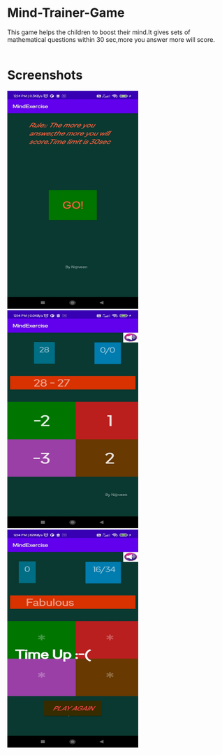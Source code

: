# Mind-Trainer-Game
This game helps the children to boost their mind.It gives sets of mathematical questions within 30 sec,more you answer more will score.
<br>
<br>
# Screenshots
<img src="images/image2.jpeg" width="300" height="500" />
<img src="images/image1.jpeg" width="300" height="500"/>
<img src="images/image3.jpeg" width="300" height="500" />
       
       


